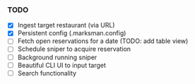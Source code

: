 ### TODO 

- [X] Ingest target restaurant (via URL)
- [X] Persistent config (.marksman.config)
- [ ] Fetch open reservations for a date (TODO: add table view)
- [ ] Schedule sniper to acquire reservation
- [ ] Background running sniper 
- [ ] Beautiful CLI UI to input target
- [ ] Search functionality